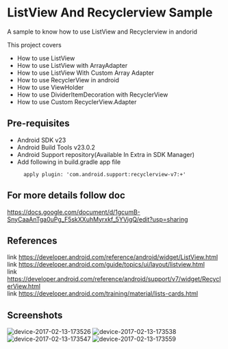 # ListView And Recyclerview Sample 
A sample to know how to use ListView and Recyclerview in andorid 

This project covers 

- How to use ListView
- How to use ListView with ArrayAdapter 
- How to use ListView With Custom Array Adapter 
- How to use RecyclerView in android 
- How to use ViewHolder 
- How to use DividerItemDecoration with RecyclerView 
- How to use Custom RecyclerView.Adapter

Pre-requisites
--------------

- Android SDK v23
- Android Build Tools v23.0.2
- Android Support repository(Available In Extra in SDK Manager)
- Add following in build.gradle app file <br>
  ```
    apply plugin: 'com.android.support:recyclerview-v7:+'
  ```


For more details follow doc
--------------
https://docs.google.com/document/d/1gcumB-SnyCaaAnTga0uPg_F5skXXuhMyrxkf_5YVjgQ/edit?usp=sharing

References
--------------
link https://developer.android.com/reference/android/widget/ListView.html</br>
link https://developer.android.com/guide/topics/ui/layout/listview.html</br>
link https://developer.android.com/reference/android/support/v7/widget/RecyclerView.html</br>
link https://developer.android.com/training/material/lists-cards.html</br>


Screenshots
--------------
![device-2017-02-13-173526](https://cloud.githubusercontent.com/assets/7554816/22883067/54b809dc-f214-11e6-9299-892943b7a53d.png)
![device-2017-02-13-173538](https://cloud.githubusercontent.com/assets/7554816/22883066/54b7fae6-f214-11e6-9c9e-6078afe26d37.png)
![device-2017-02-13-173547](https://cloud.githubusercontent.com/assets/7554816/22883068/54bbaf74-f214-11e6-9f1b-479f1ce7c19b.png)
![device-2017-02-13-173559](https://cloud.githubusercontent.com/assets/7554816/22883069/54bf6dc6-f214-11e6-8527-a75e55dbcf1d.png)

